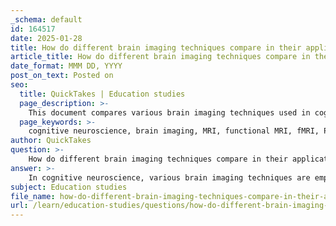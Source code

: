 ```yaml
---
_schema: default
id: 164517
date: 2025-01-28
title: How do different brain imaging techniques compare in their application to cognitive neuroscience?
article_title: How do different brain imaging techniques compare in their application to cognitive neuroscience?
date_format: MMM DD, YYYY
post_on_text: Posted on
seo:
  title: QuickTakes | Education studies
  page_description: >-
    This document compares various brain imaging techniques used in cognitive neuroscience, such as MRI, fMRI, PET, and EEG, focusing on their applications, strengths, and limitations in studying brain function and cognitive processes.
  page_keywords: >-
    cognitive neuroscience, brain imaging, MRI, functional MRI, fMRI, PET, EEG, CAT scan, anatomical imaging, functional imaging, brain activity, spatial resolution, temporal resolution, brain function, cognitive processes, neural correlates, brain structure, imaging techniques
author: QuickTakes
question: >-
    How do different brain imaging techniques compare in their application to cognitive neuroscience?
answer: >-
    In cognitive neuroscience, various brain imaging techniques are employed to study the relationship between brain function and cognitive processes. These techniques can be broadly categorized into anatomical imaging and functional imaging, each serving distinct purposes and offering unique insights.\n\n### Anatomical Imaging Techniques\n\n1. **Magnetic Resonance Imaging (MRI)**:\n   - **Purpose**: MRI provides detailed images of the brain's structure without using ionizing radiation. It is particularly useful for visualizing brain anatomy and identifying structural abnormalities.\n   - **Strengths**: High spatial resolution and the ability to differentiate between various types of brain tissue.\n   - **Limitations**: MRI is limited by its magnetic field, which can restrict the use of certain medical devices in patients.\n\n2. **Computed Tomography (CAT) Scans**:\n   - **Purpose**: CAT scans are used to obtain quick images of the brain, often in emergency situations.\n   - **Strengths**: Fast and versatile, making them suitable for acute care.\n   - **Limitations**: Involves exposure to ionizing radiation and generally provides lower resolution images compared to MRI.\n\n### Functional Imaging Techniques\n\n1. **Functional Magnetic Resonance Imaging (fMRI)**:\n   - **Purpose**: fMRI measures brain activity by detecting changes in blood flow, allowing researchers to visualize which areas of the brain are active during specific cognitive tasks.\n   - **Strengths**: High spatial resolution and non-invasive nature make it a popular choice for studying brain function.\n   - **Applications**: Used to understand neural correlates of cognition, such as memory recall and language processing.\n\n2. **Positron Emission Tomography (PET)**:\n   - **Purpose**: PET scans provide insights into metabolic processes in the brain by using radioactive tracers.\n   - **Strengths**: Useful for studying brain metabolism and neurotransmitter activity.\n   - **Limitations**: Lower spatial resolution compared to fMRI and involves exposure to radioactive materials.\n\n3. **Electroencephalography (EEG)**:\n   - **Purpose**: EEG measures electrical activity in the brain through electrodes placed on the scalp, providing excellent temporal resolution.\n   - **Strengths**: Ideal for studying the timing of cognitive processes and detecting rapid changes in brain activity.\n   - **Limitations**: Lower spatial resolution compared to fMRI and PET, making it challenging to pinpoint the exact location of brain activity.\n\n### Comparative Insights\n\n- **Spatial vs. Temporal Resolution**: fMRI is favored for its high spatial resolution, allowing researchers to identify specific brain regions involved in cognitive tasks. In contrast, EEG excels in temporal resolution, capturing rapid changes in brain activity.\n- **Clinical Applications**: fMRI is often used in clinical settings to plan surgeries by mapping critical brain functions, while PET can help identify metabolic abnormalities associated with neurological disorders.\n- **Research Applications**: Both fMRI and EEG are essential for basic research, helping to explore the neural basis of complex cognitive functions, such as language processing and memory.\n\n### Conclusion\n\nIn summary, the choice of brain imaging technique in cognitive neuroscience depends on the specific research question and the aspects of brain function being studied. Each method has its strengths and limitations, and often, a combination of techniques is employed to gain a comprehensive understanding of cognitive processes and their neural underpinnings. This multifaceted approach enhances our ability to investigate brain connectivity, cognitive processing, and the neural correlates of various cognitive functions.
subject: Education studies
file_name: how-do-different-brain-imaging-techniques-compare-in-their-application-to-cognitive-neuroscience.md
url: /learn/education-studies/questions/how-do-different-brain-imaging-techniques-compare-in-their-application-to-cognitive-neuroscience
---
```


&nbsp;